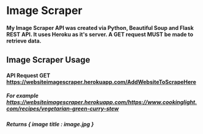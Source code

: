 # Image Scraper
#### My Image Scraper API was created via Python, Beautiful Soup and Flask REST API. It uses Heroku as it's server. A GET request MUST be made to retrieve data.
## Image Scraper Usage
#### API Request GET https://websiteimagescraper.herokuapp.com/AddWebsiteToScrapeHere
##### For example https://websiteimagescraper.herokuapp.com/https://www.cookinglight.com/recipes/vegetarian-green-curry-stew
##### Returns { image title : image.jpg }

